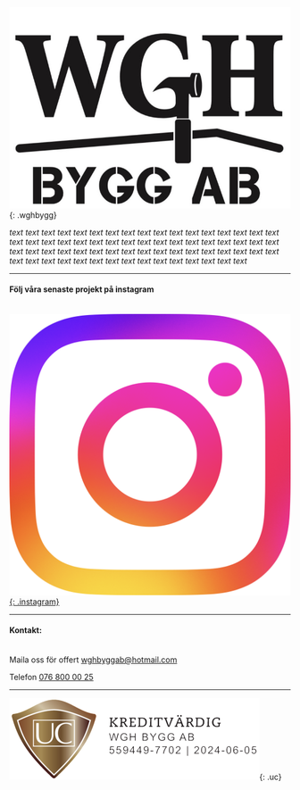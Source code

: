 ![wgh](/wghbygg.jpg){: .wghbygg}

 _text text text text text text text text text text text text text text text text text text text text text text text text text text text text text text text text text text text text text text text text text text text text text text text text text text text text text text text text text text text text text text text text text text_

---

<!--
[Bilder från tidigare jobb](./bilder.md)

* * *
-->

#### Följ våra senaste projekt på instagram
\
[![instagram](ig_logo.png){: .instagram}](https://www.instagram.com/oscarweingartshofer/)

---

#### Kontakt:
\
Maila oss för offert [wghbyggab@hotmail.com](mailto:wghbyggab@hotmail.com)

Telefon [076 800 00 25](tel:+46768000025)

---

![UC](/UC.png){: .uc}
